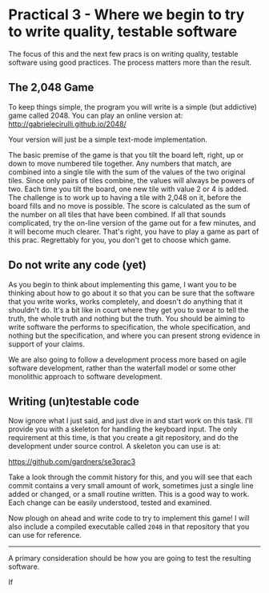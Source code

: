 Practical 3 - Where we begin to try to write quality, testable software
=======================================================================

The focus of this and the next few pracs is on writing quality, testable software using good practices.  The process matters more than the result.

The 2,048 Game
--------------

To keep things simple, the program you will write is a simple (but addictive) game called 2048. You can play an online version at: http://gabrielecirulli.github.io/2048/

Your version will just be a simple text-mode implementation.

The basic premise of the game is that you tilt the board left, right, up or down to move numbered tile together.  Any numbers that match, are combined into a single tile with the sum of the values of the two original tiles.  Since only pairs of tiles combine, the values will always be powers of two.  Each time you tilt the board, one new tile with value 2 or 4 is added.  The challenge is to work up to having a tile with 2,048 on it, before the board fills and no move is possible.  The score is calculated as the sum of the number on all tiles that have been combined.  If all that sounds complicated, try the on-line version of the game out for a few minutes, and it will become much clearer.  That's right, you have to play a game as part of this prac. Regrettably for you, you don't get to choose which game.

Do not write any code (yet)
---------------------------

As you begin to think about implementing this game, I want you to be thinking about how to go about it so that you can be sure that the software that you write works, works completely, and doesn't do anything that it shouldn't do.  It's a bit like in court where they get you to swear to tell the truth, the whole truth and nothing but the truth.  You should be aiming to write software the performs to specification, the whole specification, and nothing but the specification, and where you can present strong evidence in support of your claims.

We are also going to follow a development process more based on agile software development, rather than the waterfall model or some other monolithic approach to software development.

Writing (un)testable code
-------------------------

Now ignore what I just said, and just dive in and start work on this task.  I'll provide you with a skeleton for handling the keyboard input.  The only requirement at this time, is that you create a git repository, and do the development under source control.  A skeleton you can use is at: 

https://github.com/gardners/se3prac3 

Take a look through the commit history for this, and you will see that each commit contains a very small amount of work, sometimes just a single line added or changed, or a small routine written.  This is a good way to work.  Each change can be easily understood, tested and examined.

Now plough on ahead and write code to try to implement this game!  I will also include a compiled executable called `2048` in that repository that you can use for reference.


-------------------------

A primary consideration should be how you are going to test the resulting software.

If

